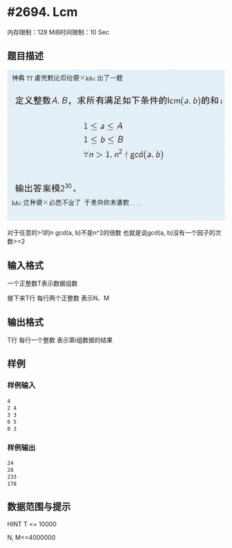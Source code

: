 # #2694. Lcm

内存限制：128 MiB时间限制：10 Sec

## 题目描述

![](upload/201204/fa(1).jpg)

对于任意的>1的n gcd(a, b)不是n^2的倍数
也就是说gcd(a, b)没有一个因子的次数>=2

## 输入格式

一个正整数T表示数据组数

接下来T行 每行两个正整数 表示N、M

## 输出格式

T行 每行一个整数 表示第i组数据的结果

## 样例

### 样例输入

    
    4
    2 4
    3 3
    6 5
    8 3
    
    

### 样例输出

    
    24
    28
    233
    178
    
    

## 数据范围与提示

HINT
T <= 10000

N, M<=4000000
